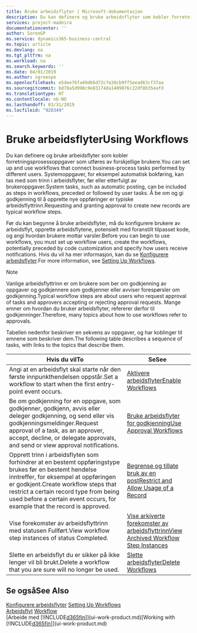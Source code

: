 ```yaml
---
title: Bruke arbeidsflyter | Microsoft-dokumentasjon
description: Du kan definere og bruke arbeidsflyter som kobler forretningsprosessoppgaver som utføres av forskjellige brukere. Systemoppgaver, for eksempel automatisk bokføring, kan tas med som trinn i arbeidsflyter, før eller etterfulgt av brukeroppgaver. Å be om og gi godkjenning til å opprette nye oppføringer er typiske arbeidsflyttrinn.
services: project-madeira
documentationcenter: ''
author: SorenGP
ms.service: dynamics365-business-central
ms.topic: article
ms.devlang: na
ms.tgt_pltfrm: na
ms.workload: na
ms.search.keywords: ''
ms.date: 04/01/2019
ms.author: sgroespe
ms.openlocfilehash: e5dee76fa49d66d72c7e20cb9ff5eead63cf37aa
ms.sourcegitcommit: bd78a5d990c9e83174da1409076c22df8b35eafd
ms.translationtype: HT
ms.contentlocale: nb-NO
ms.lasthandoff: 03/31/2019
ms.locfileid: "928349"
---
```

# <a name="using-workflows"></a><span data-ttu-id="f3ab4-105">Bruke arbeidsflyter</span><span class="sxs-lookup"><span data-stu-id="f3ab4-105">Using Workflows</span></span>
<span data-ttu-id="f3ab4-106">Du kan definere og bruke arbeidsflyter som kobler forretningsprosessoppgaver som utføres av forskjellige brukere.</span><span class="sxs-lookup"><span data-stu-id="f3ab4-106">You can set up and use workflows that connect business-process tasks performed by different users.</span></span> <span data-ttu-id="f3ab4-107">Systemoppgaver, for eksempel automatisk bokføring, kan tas med som trinn i arbeidsflyter, før eller etterfulgt av brukeroppgaver.</span><span class="sxs-lookup"><span data-stu-id="f3ab4-107">System tasks, such as automatic posting, can be included as steps in workflows, preceded or followed by user tasks.</span></span> <span data-ttu-id="f3ab4-108">Å be om og gi godkjenning til å opprette nye oppføringer er typiske arbeidsflyttrinn.</span><span class="sxs-lookup"><span data-stu-id="f3ab4-108">Requesting and granting approval to create new records are typical workflow steps.</span></span>  

 <span data-ttu-id="f3ab4-109">Før du kan begynne å bruke arbeidsflyter, må du konfigurere brukere av arbeidsflyt, opprette arbeidsflytene, potensielt med foranstilt tilpasset kode, og angi hvordan brukere mottar varsler.</span><span class="sxs-lookup"><span data-stu-id="f3ab4-109">Before you can begin to use workflows, you must set up workflow users, create the workflows, potentially preceded by code customization and specify how users receive notifications.</span></span> <span data-ttu-id="f3ab4-110">Hvis du vil ha mer informasjon, kan du se [Konfigurere arbeidsflyter](across-set-up-workflows.md).</span><span class="sxs-lookup"><span data-stu-id="f3ab4-110">For more information, see [Setting Up Workflows](across-set-up-workflows.md).</span></span>  

> [!NOTE]  
>  <span data-ttu-id="f3ab4-111">Vanlige arbeidsflyttrinn er om brukere som ber om godkjenning av oppgaver og godkjennere som godkjenner eller avviser forespørsler om godkjenning.</span><span class="sxs-lookup"><span data-stu-id="f3ab4-111">Typical workflow steps are about users who request approval of tasks and approvers accepting or rejecting approval requests.</span></span> <span data-ttu-id="f3ab4-112">Mange emner om hvordan du bruker arbeidsflyter, refererer derfor til godkjenninger.</span><span class="sxs-lookup"><span data-stu-id="f3ab4-112">Therefore, many topics about how to use workflows refer to approvals.</span></span>  

 <span data-ttu-id="f3ab4-113">Tabellen nedenfor beskriver en sekvens av oppgaver, og har koblinger til emnene som beskriver dem.</span><span class="sxs-lookup"><span data-stu-id="f3ab4-113">The following table describes a sequence of tasks, with links to the topics that describe them.</span></span>  

|<span data-ttu-id="f3ab4-114">**Hvis du vil**</span><span class="sxs-lookup"><span data-stu-id="f3ab4-114">**To**</span></span>|<span data-ttu-id="f3ab4-115">**Se**</span><span class="sxs-lookup"><span data-stu-id="f3ab4-115">**See**</span></span>|  
|------------|-------------|  
|<span data-ttu-id="f3ab4-116">Angi at en arbeidsflyt skal starte når den første innpunkthendelsen oppstår.</span><span class="sxs-lookup"><span data-stu-id="f3ab4-116">Set a workflow to start when the first entry-point event occurs.</span></span>|[<span data-ttu-id="f3ab4-117">Aktivere arbeidsflyter</span><span class="sxs-lookup"><span data-stu-id="f3ab4-117">Enable Workflows</span></span>](across-how-to-enable-workflows.md)|  
|<span data-ttu-id="f3ab4-118">Be om godkjenning for en oppgave, som godkjenner, godkjenn, avvis eller deleger godkjenning, og send eller vis godkjenningsmeldinger.</span><span class="sxs-lookup"><span data-stu-id="f3ab4-118">Request approval of a task, as an approver, accept, decline, or delegate approvals, and send or view approval notifications.</span></span>|[<span data-ttu-id="f3ab4-119">Bruke arbeidsflyter for godkjenning</span><span class="sxs-lookup"><span data-stu-id="f3ab4-119">Use Approval Workflows</span></span>](across-how-use-approval-workflows.md)|  
|<span data-ttu-id="f3ab4-120">Opprett trinn i arbeidsflyten som forhindrer at en bestemt oppføringstype brukes før en bestemt hendelse inntreffer, for eksempel at oppføringen er godkjent.</span><span class="sxs-lookup"><span data-stu-id="f3ab4-120">Create workflow steps that restrict a certain record type from being used before a certain event occurs, for example that the record is approved.</span></span>|[<span data-ttu-id="f3ab4-121">Begrense og tillate bruk av en post</span><span class="sxs-lookup"><span data-stu-id="f3ab4-121">Restrict and Allow Usage of a Record</span></span>](across-how-to-restrict-and-allow-usage-of-a-record.md)|  
|<span data-ttu-id="f3ab4-122">Vise forekomster av arbeidsflyttrinn med statusen Fullført.</span><span class="sxs-lookup"><span data-stu-id="f3ab4-122">View workflow step instances of status Completed.</span></span>|[<span data-ttu-id="f3ab4-123">Vise arkiverte forekomster av arbeidsflyttrinn</span><span class="sxs-lookup"><span data-stu-id="f3ab4-123">View Archived Workflow Step Instances</span></span>](across-how-to-view-archived-workflow-step-instances.md)|  
|<span data-ttu-id="f3ab4-124">Slette en arbeidsflyt du er sikker på ikke lenger vil bli brukt.</span><span class="sxs-lookup"><span data-stu-id="f3ab4-124">Delete a workflow that you are sure will no longer be used.</span></span>|[<span data-ttu-id="f3ab4-125">Slette arbeidsflyter</span><span class="sxs-lookup"><span data-stu-id="f3ab4-125">Delete Workflows</span></span>](across-how-to-delete-workflows.md)|  

## <a name="see-also"></a><span data-ttu-id="f3ab4-126">Se også</span><span class="sxs-lookup"><span data-stu-id="f3ab4-126">See Also</span></span>  
<span data-ttu-id="f3ab4-127">[Konfigurere arbeidsflyter](across-set-up-workflows.md) </span><span class="sxs-lookup"><span data-stu-id="f3ab4-127">[Setting Up Workflows](across-set-up-workflows.md) </span></span>  
<span data-ttu-id="f3ab4-128">[Arbeidsflyt](across-workflow.md) </span><span class="sxs-lookup"><span data-stu-id="f3ab4-128">[Workflow](across-workflow.md) </span></span>  
<span data-ttu-id="f3ab4-129">[Arbeide med [!INCLUDE[d365fin](includes/d365fin_md.md)]](ui-work-product.md)</span><span class="sxs-lookup"><span data-stu-id="f3ab4-129">[Working with [!INCLUDE[d365fin](includes/d365fin_md.md)]](ui-work-product.md)</span></span>
